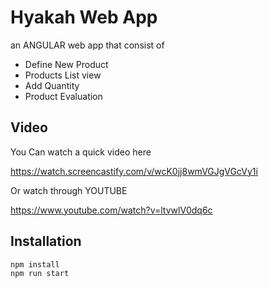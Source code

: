 # Hyakah Web App

an ANGULAR web app that consist of

- Define New Product
- Products List view
- Add Quantity
- Product Evaluation

## Video

You Can watch a quick video here

https://watch.screencastify.com/v/wcK0jj8wmVGJgVGcVy1i

Or watch through YOUTUBE

https://www.youtube.com/watch?v=ltvwlV0dq6c

## Installation

```
npm install
npm run start
```
